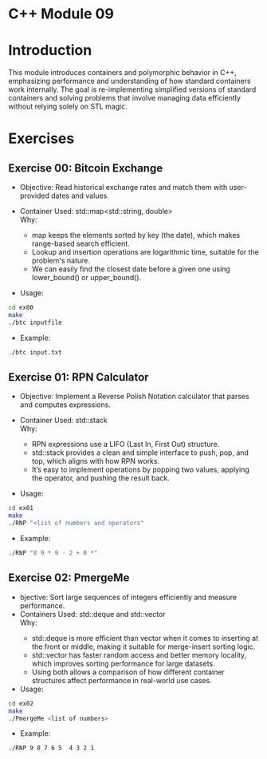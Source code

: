 # C++ Module 09
# Introduction
This module introduces containers and polymorphic behavior in C++, emphasizing performance and understanding of how standard containers work internally. The goal is re-implementing simplified versions of standard containers and solving problems that involve managing data efficiently without relying solely on STL magic.

# Exercises
## Exercise 00: Bitcoin Exchange
- Objective: Read historical exchange rates and match them with user-provided dates and values.
- Container Used: std::map<std::string, double> <br>
    Why:
    - map keeps the elements sorted by key (the date), which makes range-based search efficient.
    - Lookup and insertion operations are logarithmic time, suitable for the problem's nature.
    - We can easily find the closest date before a given one using lower_bound() or upper_bound().

- Usage:
```bash
cd ex00
make
./btc inputfile
```
- Example:
```bash
./btc input.txt
```
## Exercise 01: RPN Calculator
- Objective: Implement a Reverse Polish Notation calculator that parses and computes expressions.
- Container Used: std::stack<int> <br>
    Why:
    - RPN expressions use a LIFO (Last In, First Out) structure.
    - std::stack provides a clean and simple interface to push, pop, and top, which aligns with how RPN works.
    - It’s easy to implement operations by popping two values, applying the operator, and pushing the result back.

- Usage:
```bash
cd ex01
make
./RNP "<list of numbers and operators"
```

- Example:
```bash
./RNP "8 9 * 9 - 2 + 0 *"
```

## Exercise 02: PmergeMe
- bjective: Sort large sequences of integers efficiently and measure performance.
- Containers Used: std::deque<unsigned int> and std::vector<unsigned int><br>
    Why:
    - std::deque is more efficient than vector when it comes to inserting at the front or middle, making it suitable for merge-insert sorting logic.
    - std::vector has faster random access and better memory locality, which improves sorting performance for large datasets.
    - Using both allows a comparison of how different container structures affect performance in real-world use cases.
- Usage:
```bash
cd ex02
make
./PmergeMe <list of numbers>
```

- Example:
```bash
./RNP 9 8 7 6 5  4 3 2 1
```